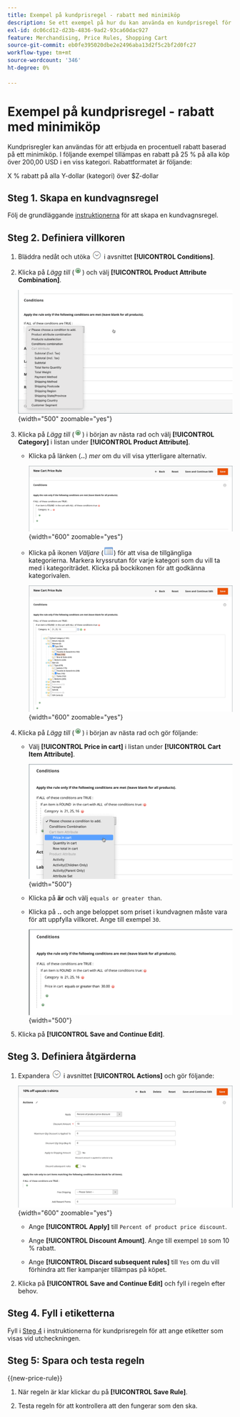 ```yaml
---
title: Exempel på kundprisregel - rabatt med minimiköp
description: Se ett exempel på hur du kan använda en kundprisregel för att erbjuda en rabatt med ett minimiköp.
exl-id: dc06cd12-d23b-4836-9ad2-93ca60dac927
feature: Merchandising, Price Rules, Shopping Cart
source-git-commit: eb0fe395020dbe2e2496aba13d2f5c2bf2d0fc27
workflow-type: tm+mt
source-wordcount: '346'
ht-degree: 0%

---
```


# Exempel på kundprisregel - rabatt med minimiköp

Kundprisregler kan användas för att erbjuda en procentuell rabatt baserad på ett minimiköp. I följande exempel tillämpas en rabatt på 25 % på alla köp över 200,00 USD i en viss kategori. Rabattformatet är följande:

X % rabatt på alla Y-dollar (kategori) över $Z-dollar

## Steg 1. Skapa en kundvagnsregel

Följ de grundläggande [instruktionerna](price-rules-cart.md) för att skapa en kundvagnsregel.

## Steg 2. Definiera villkoren

1. Bläddra nedåt och utöka ![Expansionsväljaren](../assets/icon-display-expand.png) i avsnittet **[!UICONTROL Conditions]**.

1. Klicka på _Lägg till_ (![Lägg till ikon](../assets/icon-add-green-circle.png)) och välj **[!UICONTROL Product Attribute Combination]**.

   ![Villkor för kundprisregel - kombination av produktattribut](./assets/condition1.png){width="500" zoomable="yes"}

1. Klicka på _Lägg till_ (![Lägg till ikon](../assets/icon-add-green-circle.png)) i början av nästa rad och välj **[!UICONTROL Category]** i listan under **[!UICONTROL Product Attribute]**.

   - Klicka på länken (**..**) _mer_ om du vill visa ytterligare alternativ.

     ![Villkor för kundprisregel - kategorialternativ](./assets/condition3.png){width="600" zoomable="yes"}

   - Klicka på ikonen _Väljare_ (![Lista-ikon](../assets/icon-list-chooser.png)) för att visa de tillgängliga kategorierna. Markera kryssrutan för varje kategori som du vill ta med i kategoriträdet. Klicka på bockikonen för att godkänna kategorivalen.

     ![Villkor för kundprisregel - kategori](./assets/condition4.png){width="600" zoomable="yes"}

1. Klicka på _Lägg till_ (![Lägg till ikon](../assets/icon-add-green-circle.png)) i början av nästa rad och gör följande:

   - Välj **[!UICONTROL Price in cart]** i listan under **[!UICONTROL Cart Item Attribute]**.

     ![Villkor för kundprisregel - kundvagnsartikelattribut](./assets/condition5.png){width="500"}

   - Klicka på **är** och välj `equals or greater than`.

   - Klicka på **..** och ange beloppet som priset i kundvagnen måste vara för att uppfylla villkoret. Ange till exempel `30`.

     ![Villkor för kundprisregel - pris i kundvagn](./assets/condition6.png){width="500"}

1. Klicka på **[!UICONTROL Save and Continue Edit]**.

## Steg 3. Definiera åtgärderna

1. Expandera ![Expansionsväljaren](../assets/icon-display-expand.png) i avsnittet **[!UICONTROL Actions]** och gör följande:

   ![Åtgärder för kundprisregel](./assets/minimum-discount-actions.png){width="600" zoomable="yes"}

   - Ange **[!UICONTROL Apply]** till `Percent of product price discount`.

   - Ange **[!UICONTROL Discount Amount]**. Ange till exempel `10` som 10 % rabatt.

   - Ange **[!UICONTROL Discard subsequent rules]** till `Yes` om du vill förhindra att fler kampanjer tillämpas på köpet.

1. Klicka på **[!UICONTROL Save and Continue Edit]** och fyll i regeln efter behov.

## Steg 4. Fyll i etiketterna

Fyll i [Steg 4](price-rules-cart.md) i instruktionerna för kundprisregeln för att ange etiketter som visas vid utcheckningen.

## Steg 5: Spara och testa regeln

{{new-price-rule}}

1. När regeln är klar klickar du på **[!UICONTROL Save Rule]**.

1. Testa regeln för att kontrollera att den fungerar som den ska.
